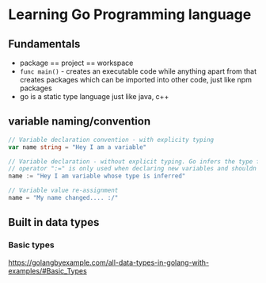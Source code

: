 # Learning Go Programming language

## Fundamentals

 - package == project == workspace
 - `func main()` - creates an executable code while anything apart from that creates packages which can be imported into other code, just like npm packages
 - go is a static type language just like java, c++

## variable naming/convention

```go
// Variable declaration convention - with explicity typing
var name string = "Hey I am a variable"

// Variable declaration - without explicit typing. Go infers the type from the right hand side value
// operator ":=" is only used when declaring new variables and shouldn't or can't be used for re-assigning the values
name := "Hey I am variable whose type is inferred"

// Variable value re-assignment
name = "My name changed.... :/"

```

## Built in data types

### Basic types

https://golangbyexample.com/all-data-types-in-golang-with-examples/#Basic_Types

```


```